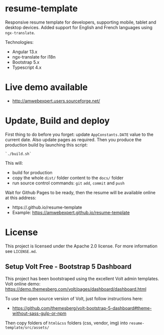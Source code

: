 # resume-template

Responsive resume template for developers, supporting mobile, tablet and desktop devices.
Added support for English and French languages using `ngx-translate`.

Technologies:

- Angular 13.x
- ngx-translate for i18n
- Bootstrap 5.x
- Typescript 4.x

# Live demo available

* http://amwebexpert.users.sourceforge.net/


# Update, Build and deploy

First thing to do before you forget: update `AppConstants.DATE` value to the current date. Also update pages as required. Then you produce the production build by launching this script:

    `./build.sh`

This will:

- build for production
- copy the whole `dist/` folder content to the `docs/` folder
- run source control commands: `git` `add`, `commit` and `push`

Wait for Github Pages to be ready, then the resume will be available online at this address:

- https://<your-github-account-id>.github.io/resume-template
- Example: https://amwebexpert.github.io/resume-template

# License

This project is licensed under the Apache 2.0 license. For more information see `LICENSE.md`.

## Setup Volt Free - Bootstrap 5 Dashboard

This project has been bootstraped using the excellent Volt admin templates. Volt online demo: https://demo.themesberg.com/volt/pages/dashboard/dashboard.html

To use the open source version of Volt, just follow instructions here:

* https://github.com/themesberg/volt-bootstrap-5-dashboard#theme-without-sass-gulp-or-npm

Then copy folders of `html&css` folders (css, vendor, img) into `resume-template/src/assets/`
